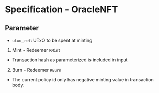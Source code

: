 # Specification - OracleNFT

## Parameter

- `utxo_ref`: UTxO to be spent at minting

1. Mint - Redeemer `RMint`

- Transaction hash as parameterized is included in input

2. Burn - Redeemer `RBurn`

- The current policy id only has negative minting value in transaction body.
